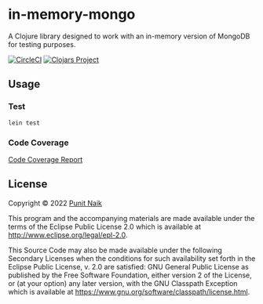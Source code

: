# in-memory-mongo

A Clojure library designed to work with an in-memory version of MongoDB for testing purposes.

[![CircleCI](https://circleci.com/gh/punit-naik/in-memory-mongo/tree/master.svg?style=svg)](https://circleci.com/gh/punit-naik/in-memory-mongo/tree/master)
[![Clojars Project](https://img.shields.io/clojars/v/org.clojars.punit-naik/in-memory-mongo.svg)](https://clojars.org/org.clojars.punit-naik/in-memory-mongo)

## Usage

### Test

```
lein test
```

### Code Coverage

[Code Coverage Report](https://punit-naik.github.io/in-memory-mongo/coverage)

## License

Copyright © 2022 [Punit Naik](https://github.com/punit-naik)

This program and the accompanying materials are made available under the
terms of the Eclipse Public License 2.0 which is available at
http://www.eclipse.org/legal/epl-2.0.

This Source Code may also be made available under the following Secondary
Licenses when the conditions for such availability set forth in the Eclipse
Public License, v. 2.0 are satisfied: GNU General Public License as published by
the Free Software Foundation, either version 2 of the License, or (at your
option) any later version, with the GNU Classpath Exception which is available
at https://www.gnu.org/software/classpath/license.html.
